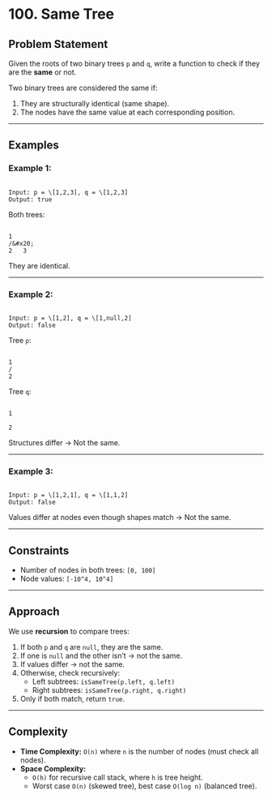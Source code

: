 # 100. Same Tree

## Problem Statement

Given the roots of two binary trees `p` and `q`, write a function to check if they are the **same** or not.

Two binary trees are considered the same if:

1. They are structurally identical (same shape).
2. The nodes have the same value at each corresponding position.

---

## Examples

### Example 1:

```

Input: p = \[1,2,3], q = \[1,2,3]
Output: true

```

Both trees:

```

1
/&#x20;
2   3

```

They are identical.

---

### Example 2:

```

Input: p = \[1,2], q = \[1,null,2]
Output: false

```

Tree `p`:

```

1
/
2

```

Tree `q`:

```

1

2

```

Structures differ → Not the same.

---

### Example 3:

```

Input: p = \[1,2,1], q = \[1,1,2]
Output: false

```

Values differ at nodes even though shapes match → Not the same.

---

## Constraints

- Number of nodes in both trees: `[0, 100]`
- Node values: `[-10^4, 10^4]`

---

## Approach

We use **recursion** to compare trees:

1. If both `p` and `q` are `null`, they are the same.
2. If one is `null` and the other isn’t → not the same.
3. If values differ → not the same.
4. Otherwise, check recursively:
   - Left subtrees: `isSameTree(p.left, q.left)`
   - Right subtrees: `isSameTree(p.right, q.right)`
5. Only if both match, return `true`.

---

## Complexity

- **Time Complexity:** `O(n)` where `n` is the number of nodes (must check all nodes).
- **Space Complexity:**
  - `O(h)` for recursive call stack, where `h` is tree height.
  - Worst case `O(n)` (skewed tree), best case `O(log n)` (balanced tree).

```


```
